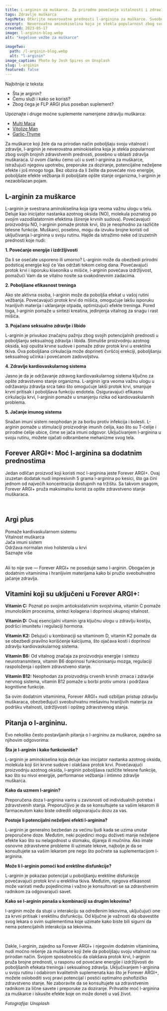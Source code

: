 ```yaml
---
title: L-arginin za muškarce. Za prirodno povećanje vitalnosti i zdravlja.
tags: Zdravlje muškarca
tagsMeta: Otkrijte neverovatne prednosti l-arginina za muškarce. Sveobuhvatan vodič o tome kako l-arginin može prirodno poboljšati vitalnost i performanse. Uupotreba, doze, potencijalni neželjeni efekti i često postavljana pitanja.
excerpt:  Neverovatna aminokiselina koja je stekla popularnost zbog svojih brojnih zdravstvenih prednosti, posebno kod zdravlja muškaraca.
created: 2023-05-17
image: l-arginin-blog.webp
alt: "kegelove vežbe za muškarce"

imageTwo:
  path: /l-arginin-blog.webp
  alt: "l-arginin"
image_caption: Photo by Josh Spires on Unsplash
slug: l-arginin
featured: false
---
```




<div class="text-component line-height-lg v-space-md">

<div class="tldr-box">
  <div class="tldr-box__content">
	<span class="text-base font-bold">Najbitnije iz teksta:</span>
    <ul class="list list--ul margin-top-sm margin-bottom-0">
      <li>Šta je arginin?</li>
      <li>Čemu služi i kako se koristi?</li>
      <li>Zbog čega je FLP ARGI plus poseban suplement?</li>
		</ul>
		<span class="text-base font-bold">Upoznajte i druge moćne suplemente namenjene zdravlju muškarca:</span>
    <ul class="list list--ul margin-top-sm margin-bottom-0">
      <li>
			<a class="margin-left-sm text-decoration-none" href="/dodaci-ishrani/multi-maka/">Multi Maca</a>
			</li>
     	<li>								
			<a class="margin-left-sm text-decoration-none" href="/dodaci-ishrani/vitolize-muskarci/">Vitolize Man</a>
			</li>
			<li>								
			<a class="margin-left-sm text-decoration-none" href="/dodaci-ishrani/forever-beli-luk/">Garlic-Thyme</a>
			</li>
    </ul>
  </div>
</div>

Za muškarce koji žele da  na prirodan način poboljšaju svoju vitalnost i zdravlje, l-arginin je neverovatna aminokiselina koja je stekla popularnost zbog svojih brojnih zdravstvenih prednosti, posebno u oblasti zdravlja muškaraca. U ovom članku ćemo ući u svet l-arginina za muškarce, istražujući njegovu upotrebu, preporuke za doziranje, potencijalne neželjene efekte i još mnogo toga. Bez obzira da li želite da povećate nivo energije, poboljšate efekte vežbanja ili poboljšate opšte stanje organizma, l-arginin je nezaobilazan pojam.

## L-arginin za muškarce

L-arginin je svestrana aminokiselina koja igra veoma važnu ulogu u telu. Deluje kao inicijator nastanka azotnog oksida (NO), molekula poznatog po svojim vazodilatatornim efektima (širenje krvnih sudova). Povećavajući proizvodnju NO, l-arginin pomaže protok krvi, što je neophodno za različite telesne funkcije. Muškarci, posebno, mogu da izvuku brojne koristi od uključivanja l-arginina u svoju rutinu. Hajde da istražimo neke od izuzetnih prednosti koje nudi:

**1. Povećanje energije i izdržljivosti**

Da li se osećate usporeno ili umorno? L-arginin može da obezbedi prirodni podsticaj energije koji će Vas održati tokom celog dana. Povećavajući protok krvi i isporuku kiseonika u mišiće, l-arginin povećava izdržljivost, pomažući Vam da se vitalno nosite sa svakodnevnim zadacima.

**2. Poboljšane efikasnost treninga**

Ako ste aktivna osoba, l-arginin može da poboljša efekat u vašoj rutini vežbanja. Povećavajući protok krvi do mišića, omogućuje lakšu isporuku hranljivih materija i uklanjanje otpada, optimizujući efekte treninga. Pored toga, l-arginin pomaže u sintezi kreatina, jedinjenja vitalnog za snagu i rast mišića.

**3. Pojačano seksualno zdravlje i libido**

L-arginin je privukao značajnu pažnju zbog svojih potencijalnih prednosti u poboljšanju seksualnog zdravlja i libida. Stimuliše proizvodnju azotnog oksida, koji opušta krvne sudove i pomaže zdrav protok krvi u erektilna tkiva. Ova poboljšana cirkulacija može doprineti čvršćoj erekciji, poboljšanju seksualnog učinka i povećanom zadovoljstvu.

**4. Zdravlje kardiovaskularnog sistema**

Jasno je da je održavanje zdravog kardiovaskularnog sistema ključno za opšte zdravstveno stanje organizma. L-arginin igra veoma važnu ulogu u održavanju zdravlja srca tako što omogućuje lakši protok krvi, smanjuje krvni pritisak i poboljšava funkciju endotela. Osiguravajući efikasnu cirkulaciju krvi, l-arginin pomaže u smanjenju rizika od kardiovaskularnih problema.

**5. Jačanje imunog sistema**

Snažan imuni sistem neophodan je za borbu protiv infekcija i bolesti. L-arginin pomaže u stimulaciji proizvodnje imunih ćelija, kao što su T-ćelije i prirodne ćelije ubice, čime se jača imuni odgovor. Uključivanjem l-arginina u svoju rutinu, možete ojačati odbrambene mehanizme svog tela.

## Forever ARGI+: Moć l-arginina sa dodatnim prednostima

Jedan odličan proizvod koji koristi moć l-arginina jeste Forever ARGI+. Ovaj izuzetan dodatak nudi impresivnih 5 grama l-arginina po kesici, što ga čini jednom od najvećih koncentracija dostupnih na tržištu. Sa takvom snagom, Forever ARGI+ pruža maksimalnu korist za opšte zdravstveno stanje muškaraca.

<br>

<div class="text-component__block padding-y-md padding-x-md radius-lg margin-top-md bg-white">
	<div class="grid gap-sm">
		<div class="col-4@md">
			<g-image class="" src="~/assets/img/forever_argi.webp" alt="potencija prirodni lek"></g-image>
		</div>
		<div class="col-8@md">
			<div class="flex flex-wrap gap-sm items-center">
				<div class="">
					<h2 class="text-lg">Argi plus</h2>
				</div>
        <div class="grid margin-bottom-lg gap-xxs">
					<div class="flex items-center text-sm">
						<g-image style="width: auto !important;" class="margin-left-important" src="~/assets/img/check.svg"></g-image>
							Pomaže kardivaskularnom sistemu
					</div>
          <div class="flex items-center text-sm">
						<g-image style="width: auto !important;" class="margin-left-important" src="~/assets/img/check.svg"></g-image>
							Vitalnost muškarca
					</div>
          <div class="flex items-center text-sm">
						<g-image style="width: auto !important;" class="margin-left-important" src="~/assets/img/check.svg"></g-image>
							Jača imuni sistem
					</div>
          <div class="flex items-center text-sm">
						<g-image style="width: auto !important;" class="margin-left-important" src="~/assets/img/check.svg"></g-image>
							Održava normalan nivo holsterola u krvi
					</div>
				</div>
			</div>
			<div class="flex gap-md@sm gap-md flex-column flex-row@sm padding-top-lg justify-between@sm items-center">
				<g-link to="/dodaci-ishrani/l-arginin/" class="kupiteCTA btn btn--primary flex-grow center-between@lg justify-center btn--md">
					Saznajte više
				</g-link>
				<g-image style="width: auto !important;" class="" src="~/assets/img/logo-futer.png"></g-image>
			</div>
		</div>
	</div>
</div>

<br>
 
Ali to nije sve — Forever ARGI+ ne poseduje samo l-arginin. Obogaćen je dodatnim vitaminima i hranljivim materijama kako bi pružio sveobuhvatno jačanje zdravlja. 

## Vitamini koji su uključeni u Forever ARGI+:

**Vitamin C:** Poznat po svojim antioksidativnim svojstvima, vitamin C pomaže imunološkim procesima, sintezi kolagena i doprinosi ukupnoj vitalnost.

**Vitamin D:** Ovaj esencijalni vitamin igra ključnu ulogu u zdravlju kostiju, podršci imunitetu i regulaciji hormona.

**Vitamin K2:** Delujući u kombinaciji sa vitaminom D, vitamin K2 pomaže da se obezbedi pravilno korišćenje kalcijuma, što ojačava kosti i doprinosi zdravlju kardiovaskularnog sistema.

**Vitamin B6:** Od vitalnog značaja za proizvodnju energije i sintezu neurotransmitera, vitamin B6 doprinosi funkcionisanju mozga, regulaciji raspoloženja i opštem zdravstveno stanje.

**Vitamin B12:** Neophodan za proizvodnju crvenih krvnih zrnaca i zdravlje nervnog sistema, vitamin B12 pomaže u borbi protiv umora i podržava kognitivne funkcije.

Sa ovim dodatnim vitaminima, Forever ARGI+ nudi ozbiljan pristup zdravlju muškaraca, obezbeđujući sveobuhvatnu mešavinu hranljivih materija za podršku vitalnosti, izdržljivosti i opšteg zdravstvenog stanja.


<div class="text-component__block padding-y-md padding-x-md radius-lg margin-top-md">
	<div class="grid gap-sm">
		<div class="col-120@md">
			<g-image class="" src="~/assets/img/forever_argi_info.jpg" alt="Arginin kao lek"></g-image>
		</div>		
	</div>
</div>


## Pitanja o l-argininu.

Evo nekoliko često postavljanih pitanja o l-argininu za muškarce, zajedno sa njihovim odgovorima:

**Šta je l-arginin i kako funkcioniše?**

L-arginin je aminokiselina koja deluje kao inicijator nastanka azotnog oksida, molekula koji širi krvne sudove i olakšava protok krvi. Povećavajući proizvodnju azotnog oksida, l-arginin poboljšava različite telesne funkcije, kao što su nivoi energije, performanse vežbanja i intimno zdravlje muškarca.

**Kako da uzmem l-arginin?**

Preporučena doza l-arginina varira u zavisnosti od individualnih potreba i zdravstvenih stanja. Preporučljivo je da se konsultujete sa vašim lekarom ili farmaceutom kako biste odredili odgovarajuću dozu za vas.

**Postoje li potencijalni neželjeni efekti l-arginina?**

L-arginin je generalno bezbedan za većinu ljudi kada se uzima unutar preporučene doze. Međutim, neki pojedinci mogu doživeti manje neželjene efekte kao što su nelagodnost u stomaku, dijareja ili mučnina. Ako imate osnovne zdravstvene probleme ili uzimate lekove, najbolje je da se konsultujete sa vašim lekarom pre nego što počnete sa suplementacijom l-arginina.

**Može li l-arginin pomoći kod erektilne disfunkcije?**

L-arginin je pokazao potencijal u poboljšanju erektilne disfunkcije povećavajući protok krvi u erektilna tkiva. Međutim, njegova efikasnost može varirati među pojedincima i važno je konsultovati se sa zdravstvenim radnikom za odgovarajući savet.

**Kako se l-arginin ponaša u kombinaciji sa drugim lekovima?**

l-arginin može da stupi u interakciju sa određenim lekovima, uključujući one za krvni pritisak i erektilnu disfunkciju. Od ključne je važnosti da obavestite svog lekara o svim suplementima koje uzimate kako biste bili sigurni da nema potencijalnih interakcija sa lekovima.

<br>

Dakle, l-arginin, zajedno sa Forever ARGI+ i njegovim dodatnim vitaminima, nudi moćno rešenje za muškarce koji žele da poboljšaju svoju vitalnost na prirodan način. Svojom sposobnošću da olakšava protok krvi, l-arginin pruža brojne prednosti, u rasponu od povećane energije i izdržljivosti do poboljšanih efekata treninga i seksualnog zdravlja. Uključivanjem l-arginina u svoju rutinu i odabirom kvalitetnih suplemenata kao što je Forever ARGI+, možete osloboditi svoj pravi potencijal i postići optimalno pshofizičko zdravstveno stanje. Ne zaboravite da se konsultujete sa zdravstvenim radnikom za lične savete i preporuke za doziranje. Prihvatite moć l-arginina za muškarce i iskusite efekte koje on može doneti u vaš život.





_Fotografija: Unsplash_

</div>

